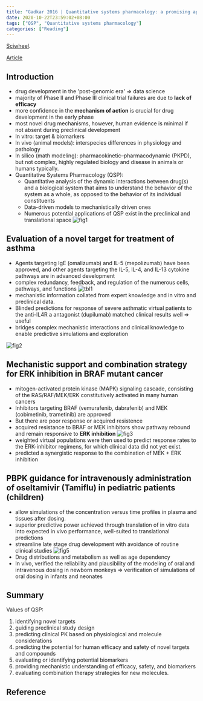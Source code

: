 ```yaml
---
title: "Gadkar 2016 | Quantitative systems pharmacology: a promising approach for translational pharmacology"
date: 2020-10-22T23:59:02+08:00
tags: ["QSP", "Quantitative systems pharmacology"]
categories: ["Reading"]
---
```


[Sciwheel](https://sciwheel.com/work/#/items/4692057).

[Article](https://www.sciencedirect.com/science/article/pii/S1740674916300336?via%3Dihub)

<!--more-->

## Introduction
* drug development in the 'post-genomic era' => data science
* majority of Phase II and Phase III clinical trial failures are due to **lack of efficacy**
* more confidence in the **mechanism of action** is crucial for drug development in the early phase
* most novel drug mechanisms, however, human evidence is minimal if not absent during preclinical development
* In vitro: target & biomarkers
* In vivo (animal models): interspecies differences in physiology and pathology
* In silico (math modeling): pharmacokinetic–pharmacodynamic (PKPD), but not complex, highly regulated biology and disease in animals or humans typically.
* Quantitative Systems Pharmacology (QSP):
    * Quantitative analysis of the dynamic interactions between drug(s) and a biological system that aims to understand the behavior of the system as a whole, as opposed to the behavior of its individual constituents
    * Data-driven models to mechanistically driven ones
    * Numerous potential applications of QSP exist in the preclinical and translational space
![fig1](https://user-images.githubusercontent.com/40054455/86617645-26a7b900-bfea-11ea-8e03-713aaf88de95.PNG)

## Evaluation of a novel target for treatment of asthma
* Agents targeting IgE (omalizumab) and IL-5 (mepolizumab) have been approved, and other agents targeting the IL-5, IL-4, and IL-13 cytokine pathways are in advanced development
* complex redundancy, feedback, and regulation of the numerous cells, pathways, and functions
![tbl1](https://user-images.githubusercontent.com/40054455/86617661-2b6c6d00-bfea-11ea-9574-dd967c3afcac.PNG)
* mechanistic information collated from expert knowledge and in vitro and preclinical data.
* Blinded predictions for response of severe asthmatic virtual patients to the anti-IL4R a antagonist (dupilumab) matched clinical results well => useful
* bridges complex mechanistic interactions and clinical knowledge to enable predictive simulations and exploration

![fig2](https://user-images.githubusercontent.com/40054455/86617653-290a1300-bfea-11ea-9f5c-f0b4af1be9d3.PNG)

## Mechanistic support and combination strategy for ERK inhibition in BRAF mutant cancer
* mitogen-activated protein kinase (MAPK) signaling cascade, consisting of the RAS/RAF/MEK/ERK constitutively activated in many human cancers
* Inhibitors targeting BRAF (vemurafenib, dabrafenib) and MEK (cobimetinib, trametinib) are approved
* But there are poor response or acquired resistence
* acquired resistance to BRAF or MEK inhibitors show pathway rebound and remain responsive to **ERK inhibition**
![fig3](https://user-images.githubusercontent.com/40054455/86617655-2a3b4000-bfea-11ea-9609-a77c39e79cb2.PNG)
* weighted virtual populations were then used to predict response rates to the ERK-inhibitor regimens, for which clinical data did not yet exist.
* predicted a synergistic response to the combination of MEK + ERK inhibition

## PBPK guidance for intravenously administration of oseltamivir (Tamiflu) in pediatric patients (children)
* allow simulations of the concentration versus time profiles in plasma and tissues after dosing.
* superior predictive power achieved through translation of in vitro data into expected in vivo performance, well-suited to translational predictions
* streamline late stage drug development with avoidance of routine clinical studies
![fig5](https://user-images.githubusercontent.com/40054455/86617656-2ad3d680-bfea-11ea-84e4-cf880978cb43.PNG)
* Drug distributions and metabolism as well as age dependency
* In vivo, verified the reliability and plausibility of the modeling of oral and intravenous dosing in newborn monkeys => verification of simulations of oral dosing in infants and neonates

## Summary
Values of QSP:
1. identifying novel targets
2. guiding preclinical study design
3. predicting clinical PK based on physiological and molecule considerations
4. predicting the potential for human efficacy and safety of novel targets and compounds
5. evaluating or identifying potential biomarkers
6. providing mechanistic understanding of efficacy, safety, and biomarkers
7. evaluating combination therapy strategies for new molecules.

## Reference
[^Gadkar2016]: Gadkar K, Kirouac D, Parrott N, Ramanujan S. Quantitative systems pharmacology: aromising approach for translational pharmacology. Drug Discov. Today Technol. 2016;21-22:57-65. doi:10.1016/j.ddtec.2016.11.001.
